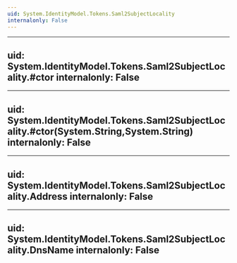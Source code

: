 ```yaml
---
uid: System.IdentityModel.Tokens.Saml2SubjectLocality
internalonly: False
---
```


---
uid: System.IdentityModel.Tokens.Saml2SubjectLocality.#ctor
internalonly: False
---

---
uid: System.IdentityModel.Tokens.Saml2SubjectLocality.#ctor(System.String,System.String)
internalonly: False
---

---
uid: System.IdentityModel.Tokens.Saml2SubjectLocality.Address
internalonly: False
---

---
uid: System.IdentityModel.Tokens.Saml2SubjectLocality.DnsName
internalonly: False
---

